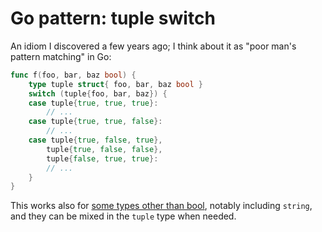 # Go pattern: tuple switch

An idiom I discovered a few years ago; I think about it as "poor man's pattern
matching" in Go:

```go
func f(foo, bar, baz bool) {
	type tuple struct{ foo, bar, baz bool }
	switch (tuple{foo, bar, baz}) {
	case tuple{true, true, true}:
		// ...
	case tuple{true, true, false}:
		// ...
	case tuple{true, false, true},
		tuple{true, false, false},
		tuple{false, true, true}:
		// ...
	}
}
```

This works also for [some types other than bool][cmp], notably including
`string`, and they can be mixed in the `tuple` type when needed.

[cmp]: https://golang.org/ref/spec#Comparison_operators
